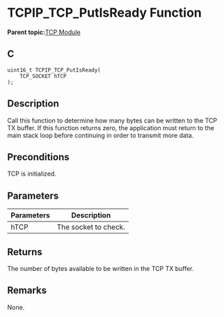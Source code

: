 # TCPIP\_TCP\_PutIsReady Function

**Parent topic:**[TCP Module](GUID-9461917B-27CE-44ED-80DB-67D963896E8F.md)

## C

```
uint16_t TCPIP_TCP_PutIsReady(
    TCP_SOCKET hTCP
);
```

## Description

Call this function to determine how many bytes can be written to the TCP TX buffer. If this function returns zero, the application must return to the main stack loop before continuing in order to transmit more data.

## Preconditions

TCP is initialized.

## Parameters

|Parameters|Description|
|----------|-----------|
|hTCP|The socket to check.|

## Returns

The number of bytes available to be written in the TCP TX buffer.

## Remarks

None.

